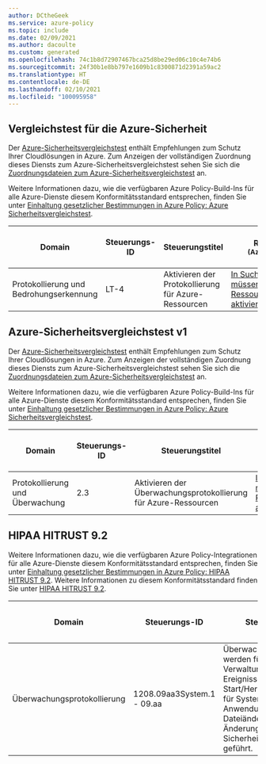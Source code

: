 ```yaml
---
author: DCtheGeek
ms.service: azure-policy
ms.topic: include
ms.date: 02/09/2021
ms.author: dacoulte
ms.custom: generated
ms.openlocfilehash: 74c1b8d72907467bca25d8be29ed06c10c4e74b6
ms.sourcegitcommit: 24f30b1e8bb797e1609b1c8300871d2391a59ac2
ms.translationtype: HT
ms.contentlocale: de-DE
ms.lasthandoff: 02/10/2021
ms.locfileid: "100095958"
---
```

## <a name="azure-security-benchmark"></a>Vergleichstest für die Azure-Sicherheit

Der [Azure-Sicherheitsvergleichstest](../../../../articles/security/benchmarks/overview.md) enthält Empfehlungen zum Schutz Ihrer Cloudlösungen in Azure. Zum Anzeigen der vollständigen Zuordnung dieses Diensts zum Azure-Sicherheitsvergleichstest sehen Sie sich die [Zuordnungsdateien zum Azure-Sicherheitsvergleichstest](https://github.com/MicrosoftDocs/SecurityBenchmarks/tree/master/Azure%20Offer%20Security%20Baselines) an.

Weitere Informationen dazu, wie die verfügbaren Azure Policy-Build-Ins für alle Azure-Dienste diesem Konformitätsstandard entsprechen, finden Sie unter [Einhaltung gesetzlicher Bestimmungen in Azure Policy: Azure Sicherheitsvergleichstest](../../../../articles/governance/policy/samples/azure-security-benchmark.md).

|Domain |Steuerungs-ID |Steuerungstitel |Richtlinie<br /><sub>(Azure-Portal)</sub> |Version der Richtlinie<br /><sub>(GitHub)</sub>  |
|---|---|---|---|---|
|Protokollierung und Bedrohungserkennung |LT-4 |Aktivieren der Protokollierung für Azure-Ressourcen |[In Suchdiensten müssen Ressourcenprotokolle aktiviert sein](https://portal.azure.com/#blade/Microsoft_Azure_Policy/PolicyDetailBlade/definitionId/%2Fproviders%2FMicrosoft.Authorization%2FpolicyDefinitions%2Fb4330a05-a843-4bc8-bf9a-cacce50c67f4) |[4.0.1](https://github.com/Azure/azure-policy/blob/master/built-in-policies/policyDefinitions/Search/Search_AuditDiagnosticLog_Audit.json) |

## <a name="azure-security-benchmark-v1"></a>Azure-Sicherheitsvergleichstest v1

Der [Azure-Sicherheitsvergleichstest](../../../../articles/security/benchmarks/overview.md) enthält Empfehlungen zum Schutz Ihrer Cloudlösungen in Azure. Zum Anzeigen der vollständigen Zuordnung dieses Diensts zum Azure-Sicherheitsvergleichstest sehen Sie sich die [Zuordnungsdateien zum Azure-Sicherheitsvergleichstest](https://github.com/MicrosoftDocs/SecurityBenchmarks/tree/master/Azure%20Offer%20Security%20Baselines) an.

Weitere Informationen dazu, wie die verfügbaren Azure Policy-Build-Ins für alle Azure-Dienste diesem Konformitätsstandard entsprechen, finden Sie unter [Einhaltung gesetzlicher Bestimmungen in Azure Policy: Azure Sicherheitsvergleichstest](../../../../articles/governance/policy/samples/azure-security-benchmark.md).

|Domain |Steuerungs-ID |Steuerungstitel |Richtlinie<br /><sub>(Azure-Portal)</sub> |Version der Richtlinie<br /><sub>(GitHub)</sub>  |
|---|---|---|---|---|
|Protokollierung und Überwachung |2.3 |Aktivieren der Überwachungsprotokollierung für Azure-Ressourcen |[In Suchdiensten müssen Ressourcenprotokolle aktiviert sein](https://portal.azure.com/#blade/Microsoft_Azure_Policy/PolicyDetailBlade/definitionId/%2Fproviders%2FMicrosoft.Authorization%2FpolicyDefinitions%2Fb4330a05-a843-4bc8-bf9a-cacce50c67f4) |[4.0.1](https://github.com/Azure/azure-policy/blob/master/built-in-policies/policyDefinitions/Search/Search_AuditDiagnosticLog_Audit.json) |

## <a name="hipaa-hitrust-92"></a>HIPAA HITRUST 9.2

Weitere Informationen dazu, wie die verfügbaren Azure Policy-Integrationen für alle Azure-Dienste diesem Konformitätsstandard entsprechen, finden Sie unter [Einhaltung gesetzlicher Bestimmungen in Azure Policy: HIPAA HITRUST 9.2](../../../../articles/governance/policy/samples/hipaa-hitrust-9-2.md).
Weitere Informationen zu diesem Konformitätsstandard finden Sie unter [HIPAA HITRUST 9.2](https://www.hhs.gov/hipaa/for-professionals/security/laws-regulations/index.html).

|Domain |Steuerungs-ID |Steuerungstitel |Richtlinie<br /><sub>(Azure-Portal)</sub> |Version der Richtlinie<br /><sub>(GitHub)</sub>  |
|---|---|---|---|---|
|Überwachungsprotokollierung |1208.09aa3System.1 - 09.aa |Überwachungsprotokolle werden für Verwaltungsaktivitäten, Ereignisse vom Typ Start/Herunterfahren/Fehler für Systeme und Anwendungen, Dateiänderungen und Änderungen von Sicherheitsrichtlinien geführt. |[In Suchdiensten müssen Ressourcenprotokolle aktiviert sein](https://portal.azure.com/#blade/Microsoft_Azure_Policy/PolicyDetailBlade/definitionId/%2Fproviders%2FMicrosoft.Authorization%2FpolicyDefinitions%2Fb4330a05-a843-4bc8-bf9a-cacce50c67f4) |[4.0.1](https://github.com/Azure/azure-policy/blob/master/built-in-policies/policyDefinitions/Search/Search_AuditDiagnosticLog_Audit.json) |

